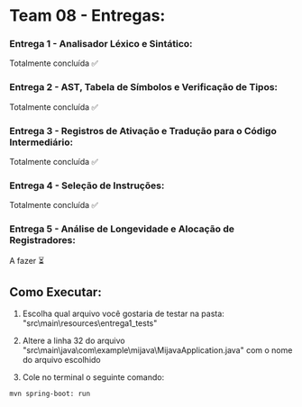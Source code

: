 # Team 08 - Entregas:

### Entrega 1 - Analisador Léxico e Sintático:
Totalmente concluída ✅

### Entrega 2 - AST, Tabela de Símbolos e Verificação de Tipos:
Totalmente concluída ✅

### Entrega 3 - Registros de Ativação e Tradução para o Código Intermediário:
Totalmente concluída ✅

### Entrega 4 - Seleção de Instruções:
Totalmente concluída ✅

### Entrega 5 - Análise de Longevidade e Alocação de Registradores:
A fazer ⏳

## Como Executar:
1. Escolha qual arquivo você gostaria de testar na pasta: "src\main\resources\entrega1_tests"

2. Altere a linha 32 do arquivo "src\main\java\com\example\mijava\MijavaApplication.java" com o nome do arquivo escolhido

3. Cole no terminal o seguinte comando:
```bash
mvn spring-boot: run
```